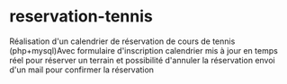 # reservation-tennis
Réalisation d'un calendrier de réservation de cours de tennis (php+mysql)Avec formulaire d'inscription calendrier mis à jour en temps réel pour réserver un terrain et possibilité d'annuler la réservation envoi d'un mail pour confirmer la réservation
